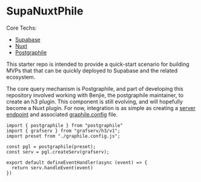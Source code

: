 # SupaNuxtPhile
Core Techs:
- [Supabase](https://www.supabase.com)
- [Nuxt](https://nuxtjs.com)
- [Postgraphile](https://postgraphile.org/)

This starter repo is intended to provide a quick-start scenario for building MVPs that that can be quickly deployed to Supabase and the related ecosystem.

The core query mechanism is Postgraphile, and part of developing this repository involved working with Benjie, the postgraphile maintainer, to create an h3 plugin.  This component is still evolving, and will hopefully become a Nuxt plugin.  For now, integration is as simple as creating a [server endpoint](/apps/ui-nuxt/server/api/graphql.ts) and associated [graphile.config](/apps/ui-nuxt/server/api/graphile.config.ts) file.
```
import { postgraphile } from "postgraphile"
import { grafserv } from "grafserv/h3/v1";
import preset from "./graphile.config.js";  

const pgl = postgraphile(preset);
const serv = pgl.createServ(grafserv);

export default defineEventHandler(async (event) => {
  return serv.handleEvent(event)  
})
```